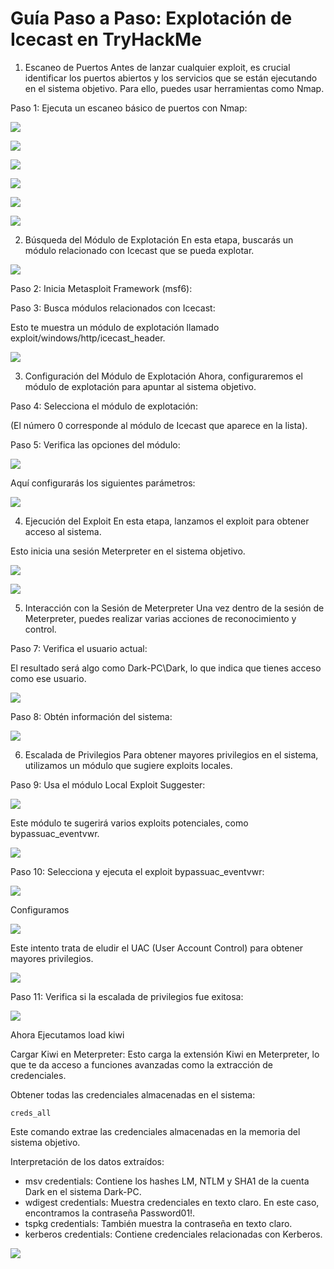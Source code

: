 # Guía Paso a Paso: Explotación de Icecast en TryHackMe

1. Escaneo de Puertos
Antes de lanzar cualquier exploit, es crucial identificar los puertos abiertos y los servicios que se están ejecutando en el sistema objetivo. Para ello, puedes usar herramientas como Nmap.

Paso 1: Ejecuta un escaneo básico de puertos con Nmap:

![](Imagenes/1.png)

![](Imagenes/2.png)

![](Imagenes/3.png)

![](Imagenes/4.png)

![](Imagenes/5.png)

![](Imagenes/Task2.png)

2. Búsqueda del Módulo de Explotación
En esta etapa, buscarás un módulo relacionado con Icecast que se pueda explotar.

![](Imagenes/6.png)

Paso 2: Inicia Metasploit Framework (msf6):

Paso 3: Busca módulos relacionados con Icecast:

Esto te muestra un módulo de explotación llamado exploit/windows/http/icecast_header.

![](Imagenes/7.0.png)


3. Configuración del Módulo de Explotación
Ahora, configuraremos el módulo de explotación para apuntar al sistema objetivo.

Paso 4: Selecciona el módulo de explotación:


 
(El número 0 corresponde al módulo de Icecast que aparece en la lista).

Paso 5: Verifica las opciones del módulo:


 
![](Imagenes/7.1.png)

Aquí configurarás los siguientes parámetros:


![](Imagenes/7.2.png)

4. Ejecución del Exploit
En esta etapa, lanzamos el exploit para obtener acceso al sistema.


Esto inicia una sesión Meterpreter en el sistema objetivo.

![](Imagenes/7.3.png)


![](Imagenes/7.4.png)




5. Interacción con la Sesión de Meterpreter
Una vez dentro de la sesión de Meterpreter, puedes realizar varias acciones de reconocimiento y control.

Paso 7: Verifica el usuario actual:



El resultado será algo como Dark-PC\Dark, lo que indica que tienes acceso como ese usuario.

![](Imagenes/7.5.png)

Paso 8: Obtén información del sistema:


![](Imagenes/7.6.png)


6. Escalada de Privilegios
Para obtener mayores privilegios en el sistema, utilizamos un módulo que sugiere exploits locales.

Paso 9: Usa el módulo Local Exploit Suggester:


![](Imagenes/8.0.png)


Este módulo te sugerirá varios exploits potenciales, como bypassuac_eventvwr.


![](Imagenes/8.1.png)

Paso 10: Selecciona y ejecuta el exploit bypassuac_eventvwr:

![](Imagenes/8.2.png) 
 
Configuramos

 ![](Imagenes/8.3.png)


Este intento trata de eludir el UAC (User Account Control) para obtener mayores privilegios.

![](Imagenes/9.2.png) 

Paso 11: Verifica si la escalada de privilegios fue exitosa:


![](Imagenes/8.4.png) 


Ahora Ejecutamos load kiwi

Cargar Kiwi en Meterpreter:
Esto carga la extensión Kiwi en Meterpreter, lo que te da acceso a funciones avanzadas como la extracción de credenciales.

Obtener todas las credenciales almacenadas en el sistema:

`creds_all`

Este comando extrae las credenciales almacenadas en la memoria del sistema objetivo.

Interpretación de los datos extraídos:
+ msv credentials: Contiene los hashes LM, NTLM y SHA1 de la cuenta Dark en el sistema Dark-PC.
+ wdigest credentials: Muestra credenciales en texto claro. En este caso, encontramos la contraseña Password01!.
+ tspkg credentials: También muestra la contraseña en texto claro.
+ kerberos credentials: Contiene credenciales relacionadas con Kerberos.

![](Imagenes/9.3.png)
